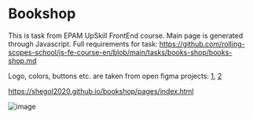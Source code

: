 # Bookshop 

This is task from EPAM UpSkill FrontEnd course. 
Main page is generated through Javascript. Full requirements for task: https://github.com/rolling-scopes-school/js-fe-course-en/blob/main/tasks/books-shop/books-shop.md

Logo, colors, buttons etc. are taken from open figma projects: [1](https://www.figma.com/file/FVI75x5iJkZmbl9UlBjObD/Lbro-%7C-Brand-Guidelines-(Community)?node-id=15%3A21&t=z0Lo4B0L2yszfCC3-0), [2]( https://www.figma.com/file/vH8LhiIyygk1EuV0YgAdJF/Shopping-cart---web-application-(Community)?node-id=622%3A2446&t=Vu9thvSIJss0NCtN-0)

https://shegol2020.github.io/bookshop/pages/index.html

![image](https://user-images.githubusercontent.com/70282983/220666812-372f96dd-6d0d-4e9e-b20f-bc936ed45da5.png)




